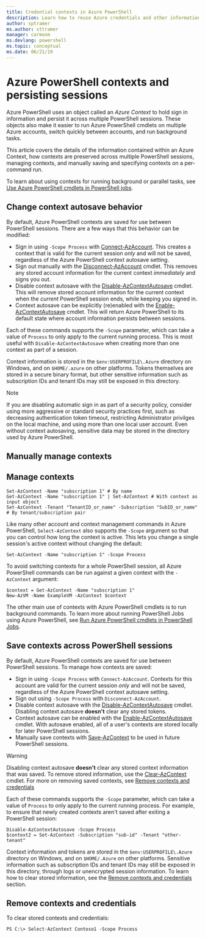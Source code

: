 ```yaml
---
title: Credential contexts in Azure PowerShell
description: Learn how to reuse Azure credentials and other information across multiple PowerShell sessions.
author: sptramer
ms.author: sttramer
manager: carmonm
ms.devlang: powershell
ms.topic: conceptual
ms.date: 06/21/19
---
```

# Azure PowerShell contexts and persisting sessions

Azure PowerShell uses an object called an _Azure Context_ to hold sign in information and persist it
across multiple PowerShell sessions. These objects also make it easier to run Azure PowerShell cmdlets
on multiple Azure accounts, switch quickly between accounts, and run background tasks.

This article covers the details of the information contained within an Azure Context, how contexts
are preserved across multiple PowerShell sessions, managing contexts, and manually saving and specifying
contexts on a per-command run.

To learn about using contexts for running background or parallel tasks, see
[Use Azure PowerShell cmdlets in PowerShell jobs](using-psjobs.md).

## Change context autosave behavior

By default, Azure PowerShell contexts are saved for use between PowerShell sessions. There are a few ways
that this behavior can be modified:

* Sign in using `-Scope Process` with [Connect-AzAccount](/powershell/module/az.accounts/connect-azaccount).
  This creates a context that is valid for the current session _only_ and will not be saved, regardless of
  the Azure PowerShell context autosave setting.
* Sign out manually with the [Disconnect-AzAccount](/powershell/module/az.accounts/disconnect-azaccount) cmdlet.
  This removes any stored account information for the current context _immediately_ and signs you out.
* Disable context autosave with the [Disable-AzContextAutosave](/powershell/module/az.accounts/disable-azcontextautosave) cmdlet.
  This will remove stored account information for the current context when the _current_ PowerShell session ends,
  while keeping you signed in.
* Context autosave can be explicitly (re)enabled with the [Enable-AzContextAutosave](/powershell/module/az.accounts/enable-azcontextautosave)
  cmdlet. This will return Azure PowerShell to its default state where account information persists between sessions.

Each of these commands supports the `-Scope` parameter, which can take a value of `Process` to only apply
to the current running process. This is most useful with `Disable-AzContextAutosave` when creating more
than one context as part of a session.

Context information is stored in the `$env:USERPROFILE\.Azure` directory on Windows, and on `$HOME/.azure`
on other platforms. Tokens themselves are stored in a secure binary format, but other sensitive information
such as subscription IDs and tenant IDs may still be exposed in this directory.

> [!NOTE]
> If you are disabling automatic sign in as part of a security policy, consider using more aggressive
> or standard security practices first, such as decreasing authentication token timeout, restricting
> Administrator privilges on the local machine, and using more than one local user account. Even without
> context autosaving, sensitive data may be stored in the directory used by Azure PowerShell.

## Manually manage contexts



## Manage contexts

```azurepowershell-interactive
Set-AzContext -Name "subscription 1" # By name
Get-AzContext -Name "subscription 1" | Set-AzContext # With context as input object
Set-AzContext -Tenant "TenantID_or_name" -Subscription "SubID_or_name" # By tenant/subscription pair
```

Like many other account and context management commands in Azure PowerShell, `Select-AzContext` also supports the `-Scope` argument
so that you can control how long the context is active. This lets you change a single session's active context without changing the
default:

```azurepowershell-interactive
Set-AzContext -Name "subscription 1" -Scope Process
```

To avoid switching contexts for a whole PowerShell session, all Azure PowerShell commands can be run against a given
context with the `-AzContext` argument:

```azurepowershell-interactive
$context = Get-AzContext -Name "subscription 1"
New-AzVM -Name ExampleVM -AzContext $context
```

The other main use of contexts with Azure PowerShell cmdlets is to run background commands. To learn more about running
PowerShell Jobs using Azure PowerShell, see [Run Azure PowerShell cmdlets in PowerShell Jobs](using-psjobs.md).

## Save contexts across PowerShell sessions

By default, Azure PowerShell contexts are saved for use between PowerShell sessions. To manage how contexts are saved:

* Sign in using `-Scope Process` with `Connect-AzAccount`.
  Contexts for this account are valid for the current session _only_ and will not be saved, regardless of
  the Azure PowerShell context autosave setting.
* Sign out using `-Scope Process` with `Disconnect-AzAccount`.  
* Disable context autosave with the [Disable-AzContextAutosave](/powershell/module/az.accounts/disable-azcontextautosave) cmdlet.
  Disabling context autosave __doesn't__ clear any stored tokens.
* Context autosave can be enabled with the [Enable-AzContextAutosave](/powershell/module/az.accounts/enable-azcontextautosave)
  cmdlet. With autosave enabled, all of a user's contexts are stored locally for later PowerShell sessions.
* Manually save contexts with [Save-AzContext](/powershell/module/az.accounts/save-azcontext) to be used in future PowerShell sessions.

> [!WARNING]
> Disabling context autosave __doesn't__ clear any stored context information that was saved. To remove stored information, use the
> [Clear-AzContext](/powershell/module/az.accounts/Clear-AzContext) cmdlet. For more on removing saved contexts, see
> [Remove contexts and credentials](#remove-contexts-and-credentials)

Each of these commands supports the `-Scope` parameter, which can take a value of `Process` to only apply
to the current running process. For example, to ensure that newly created contexts aren't saved after exiting a PowerShell session:

```azurepowershell-interactive
Disable-AzContextAutosave -Scope Process
$context2 = Set-AzContext -Subscription "sub-id" -Tenant "other-tenant"
```

Context information and tokens are stored in the `$env:USERPROFILE\.Azure` directory on Windows, and on `$HOME/.Azure`
on other platforms. Sensitive information such as subscription IDs and tenant IDs may still be exposed in
this directory, through logs or unencrypted session information. To learn how to clear stored
information, see the
[Remove contexts and credentials](#remove-contexts-and-credentials) section.

## Remove contexts and credentials

To clear stored contexts and credentials:

```azurepowershell-interactive
PS C:\> Select-AzContext Contoso1 -Scope Process
```
